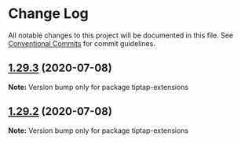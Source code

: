 # Change Log

All notable changes to this project will be documented in this file.
See [Conventional Commits](https://conventionalcommits.org) for commit guidelines.

## [1.29.3](https://github.com/scrumpy/tiptap/compare/tiptap-extensions@1.29.2...tiptap-extensions@1.29.3) (2020-07-08)

**Note:** Version bump only for package tiptap-extensions





## [1.29.2](https://github.com/scrumpy/tiptap/compare/tiptap-extensions@1.29.1...tiptap-extensions@1.29.2) (2020-07-08)

**Note:** Version bump only for package tiptap-extensions
